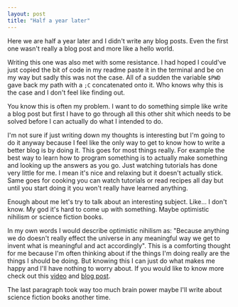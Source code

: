 ```yaml
---
layout: post
title: "Half a year later"
---
```

Here we are half a year later and I didn't write any blog posts. Even the first one wasn't really a blog post and more like a hello world.

Writing this one was also met with some resistance. I had hoped I could've just copied the bit of code in my readme paste it in the terminal and be on my way but sadly this was not the case. All of a sudden the variable `$PWD` gave back my path with a `;C` concatenated onto it. Who knows why this is the case and I don't feel like finding out.

You know this is often my problem. I want to do something simple like write a blog post but first I have to go through all this other shit which needs to be solved before I can actually do what I intended to do.

I'm not sure if just writing down my thoughts is interesting but I'm going to do it anyway because I feel like the only way to get to know how to write a better blog is by doing it. This goes for most things really. For example the best way to learn how to program something is to actually make something and looking up the answers as you go. Just watching tutorials has done very little for me. I mean it's nice and relaxing but it doesn't actually stick. Same goes for cooking you can watch tutorials or read recipes all day but until you start doing it you won't really have learned anything.

Enough about me let's try to talk about an interesting subject. Like... I don't know. My god it's hard to come up with something. Maybe optimistic nihilism or science fiction books.

In my own words I would describe optimistic nihilism as: "Because anything we do doesn't really effect the universe in any meaningful way we get to invent what is meaningful and act accordingly". This is a comforting thought for me because I'm often thinking about if the things I'm doing really are the things I should be doing. But knowing this I can just do what makes me happy and I'll have nothing to worry about. If you would like to know more check out this [video](https://youtu.be/MBRqu0YOH14) and [blog post](http://tinyclouds.org/optimistic_nihilism/).

The last paragraph took way too much brain power maybe I'll write about science fiction books another time.